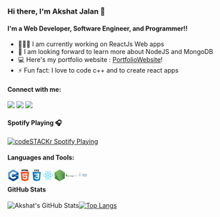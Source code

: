 ### Hi there, I'm Akshat Jalan 👋

#### I'm a Web Developer, Software Engineer, and Programmer!!

- 🧑🏻‍💻  I am currently working on ReactJs Web apps 
- 🧩  I am looking forward to learn more about NodeJS and MongoDB
- 💻  Here's my portfolio website : [PortfolioWebsite][website]!
- ⚡  Fun fact: I love to code c++ and to create react apps

#### Connect with me:

[![](https://img.shields.io/badge/LinkedIn-0077B5?style=for-the-badge&logo=linkedin&logoColor=white)](https://www.linkedin.com/in/akshat-jalan/)
[![](https://img.shields.io/badge/Instagram-E4405F?style=for-the-badge&logo=instagram&logoColor=white)](https://www.instagram.com/akshatxjalan/)
[![](https://img.shields.io/badge/Twitter-1DA1F2?style=for-the-badge&logo=twitter&logoColor=white)](https://twitter.com/AkshatJalan13)

#### Spotify Playing 🎧

[<img src="https://now-playing-codestackr.vercel.app/api/spotify-playing" alt="codeSTACKr Spotify Playing" width="350" />](https://open.spotify.com/user/swyqyimdc12jajde4vpwd2x1b)


#### Languages and Tools:

<img align="left" alt="Cpp" width="26px" src="https://raw.githubusercontent.com/github/explore/80688e429a7d4ef2fca1e82350fe8e3517d3494d/topics/cpp/cpp.png" />
<img align="left" alt="HTML5" width="26px" src="https://raw.githubusercontent.com/github/explore/80688e429a7d4ef2fca1e82350fe8e3517d3494d/topics/html/html.png" />
<img align="left" alt="CSS3" width="26px" src="https://raw.githubusercontent.com/github/explore/80688e429a7d4ef2fca1e82350fe8e3517d3494d/topics/css/css.png" />
<img align="left" alt="React" width="26px" src="https://raw.githubusercontent.com/github/explore/80688e429a7d4ef2fca1e82350fe8e3517d3494d/topics/react/react.png" />
<img align="left" alt="Node.js" width="26px" src="https://raw.githubusercontent.com/github/explore/80688e429a7d4ef2fca1e82350fe8e3517d3494d/topics/nodejs/nodejs.png" />
<img align="left" alt="MongoDB" width="26px" src="https://raw.githubusercontent.com/github/explore/80688e429a7d4ef2fca1e82350fe8e3517d3494d/topics/mongodb/mongodb.png" />
<img align="left" alt="Java" width="26px" src="https://raw.githubusercontent.com/github/explore/80688e429a7d4ef2fca1e82350fe8e3517d3494d/topics/java/java.png" />

<br />

#### GitHub Stats

  <img align="left" alt="Akshat's GitHub Stats" src="https://github-readme-stats.vercel.app/api?username=akshatjalan&show_icons=true&hide_border=true" />

[![Top Langs](https://github-readme-stats.vercel.app/api/top-langs/?username=akshatjalan&layout=compact)](https://github.com/akshatjalan/github-readme-stats)

[website]: https://akshatjalan/github.io/AkshatJalan
